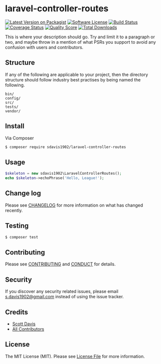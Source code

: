 # laravel-controller-routes

[![Latest Version on Packagist][ico-version]][link-packagist]
[![Software License][ico-license]](LICENSE.md)
[![Build Status][ico-travis]][link-travis]
[![Coverage Status][ico-scrutinizer]][link-scrutinizer]
[![Quality Score][ico-code-quality]][link-code-quality]
[![Total Downloads][ico-downloads]][link-downloads]

This is where your description should go. Try and limit it to a paragraph or two, and maybe throw in a mention of what
PSRs you support to avoid any confusion with users and contributors.

## Structure

If any of the following are applicable to your project, then the directory structure should follow industry best practises by being named the following.

```
bin/        
config/
src/
tests/
vendor/
```


## Install

Via Composer

``` bash
$ composer require sdavis1902/laravel-controller-routes
```

## Usage

``` php
$skeleton = new sdavis1902\LaravelControllerRoutes();
echo $skeleton->echoPhrase('Hello, League!');
```

## Change log

Please see [CHANGELOG](CHANGELOG.md) for more information on what has changed recently.

## Testing

``` bash
$ composer test
```

## Contributing

Please see [CONTRIBUTING](CONTRIBUTING.md) and [CONDUCT](CONDUCT.md) for details.

## Security

If you discover any security related issues, please email s.davis1902@gmail.com instead of using the issue tracker.

## Credits

- [Scott Davis][link-author]
- [All Contributors][link-contributors]

## License

The MIT License (MIT). Please see [License File](LICENSE.md) for more information.

[ico-version]: https://img.shields.io/packagist/v/sdavis1902/laravel-controller-routes.svg?style=flat-square
[ico-license]: https://img.shields.io/badge/license-MIT-brightgreen.svg?style=flat-square
[ico-travis]: https://img.shields.io/travis/sdavis1902/laravel-controller-routes/master.svg?style=flat-square
[ico-scrutinizer]: https://img.shields.io/scrutinizer/coverage/g/sdavis1902/laravel-controller-routes.svg?style=flat-square
[ico-code-quality]: https://img.shields.io/scrutinizer/g/sdavis1902/laravel-controller-routes.svg?style=flat-square
[ico-downloads]: https://img.shields.io/packagist/dt/sdavis1902/laravel-controller-routes.svg?style=flat-square

[link-packagist]: https://packagist.org/packages/sdavis1902/laravel-controller-routes
[link-travis]: https://travis-ci.org/sdavis1902/laravel-controller-routes
[link-scrutinizer]: https://scrutinizer-ci.com/g/sdavis1902/laravel-controller-routes/code-structure
[link-code-quality]: https://scrutinizer-ci.com/g/sdavis1902/laravel-controller-routes
[link-downloads]: https://packagist.org/packages/sdavis1902/laravel-controller-routes
[link-author]: https://github.com/sdavis1902
[link-contributors]: ../../contributors
